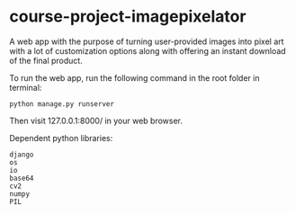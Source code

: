 # course-project-imagepixelator
A web app with the purpose of turning user-provided images into pixel art with a lot of customization options along with offering an instant download of the final product.

To run the web app, run the following command in the root folder in terminal:

```
python manage.py runserver
```
Then visit 127.0.0.1:8000/ in your web browser.

Dependent python libraries:
```
django
os
io
base64
cv2
numpy
PIL
```